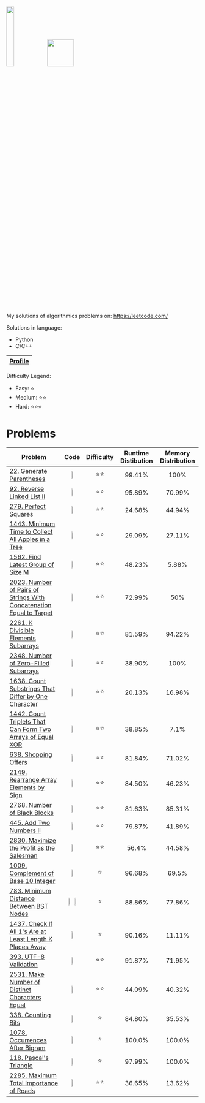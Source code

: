 # <img src="https://leetcode.com/static/webpack_bundles/images/logo-dark.e99485d9b.svg"  width="20%" height="20%"> </img> <img allign="right" src="https://assets.leetcode.com/static_assets/marketing/2023-50.gif" width="70" height="70">
My solutions of algorithmics problems on: https://leetcode.com/

Solutions in language:
* Python
* C/C++

[Leetcode Profile]:https://leetcode.com/user2261gr/

| [Profile][Leetcode Profile]   |
|-------------------------------|
Difficulty Legend:
* Easy: ⭐
* Medium: ⭐⭐
* Hard: ⭐⭐⭐


# Problems

[22. Generate Parentheses]: https://leetcode.com/problems/generate-parentheses/
[92. Reverse Linked List II]: https://leetcode.com/problems/reverse-linked-list-ii/
[279. Perfect Squares]: https://leetcode.com/problems/perfect-squares/
[1443. Minimum Time to Collect All Apples in a Tree]: https://leetcode.com/problems/minimum-time-to-collect-all-apples-in-a-tree/
[1562. Find Latest Group of Size M]: https://leetcode.com/problems/find-latest-group-of-size-m/
[2023. Number of Pairs of Strings With Concatenation Equal to Target]: https://leetcode.com/problems/number-of-pairs-of-strings-with-concatenation-equal-to-target/
[2261. K Divisible Elements Subarrays]: https://leetcode.com/problems/k-divisible-elements-subarrays/
[2348. Number of Zero-Filled Subarrays]: https://leetcode.com/problems/number-of-zero-filled-subarrays/
[1638. Count Substrings That Differ by One Character]: https://leetcode.com/problems/count-substrings-that-differ-by-one-character/
[1442. Count Triplets That Can Form Two Arrays of Equal XOR]: https://leetcode.com/problems/count-triplets-that-can-form-two-arrays-of-equal-xor/
[638. Shopping Offers]: https://leetcode.com/problems/shopping-offers/
[2149. Rearrange Array Elements by Sign]: https://leetcode.com/problems/rearrange-array-elements-by-sign/
[2768. Number of Black Blocks]: https://leetcode.com/problems/number-of-black-blocks/
[445. Add Two Numbers II]: https://leetcode.com/problems/add-two-numbers-ii/
[2830. Maximize the Profit as the Salesman]: https://leetcode.com/problems/maximize-the-profit-as-the-salesman/
[1009. Complement of Base 10 Integer]: https://leetcode.com/problems/complement-of-base-10-integer/
[783. Minimum Distance Between BST Nodes]: https://leetcode.com/problems/minimum-distance-between-bst-nodes/
[1437. Check If All 1's Are at Least Length K Places Away]: https://leetcode.com/problems/check-if-all-1s-are-at-least-length-k-places-away/
[393. UTF-8 Validation]: https://leetcode.com/problems/utf-8-validation/
[2531. Make Number of Distinct Characters Equal]: https://leetcode.com/problems/make-number-of-distinct-characters-equal/
[338. Counting Bits]: https://leetcode.com/problems/counting-bits/
[1078. Occurrences After Bigram]: https://leetcode.com/problems/occurrences-after-bigram/
[118. Pascal's Triangle]: https://leetcode.com/problems/pascals-triangle/
[2285. Maximum Total Importance of Roads]: https://leetcode.com/problems/maximum-total-importance-of-roads/description/

| Problem |                                                                                                                                                         Code                                                                                                                                                          | Difficulty | Runtime Distibution | Memory Distribution |
|---------|:---------------------------------------------------------------------------------------------------------------------------------------------------------------------------------------------------------------------------------------------------------------------------------------------------------------------:|:----------:|:-------------------:|:-------------------:|
|[22. Generate Parentheses]|                          <a href="https://github.com/bartlomiej-niemiec/leetcode-solutions/blob/main/Solutions/22.%20Generate%20Parentheses/Python/generate_parentheses.py"><img src="https://upload.wikimedia.org/wikipedia/commons/c/c3/Python-logo-notext.svg"  width="30%" height="30%"></img></a>                          |     ⭐⭐     |       99.41%        |        100%         |
|[92. Reverse Linked List II]|                      <a href="https://github.com/bartlomiej-niemiec/leetcode-solutions/blob/main/Solutions/92.%20Reverse%20Linked%20List%20II/Python/reverse_linkedlist_ii.py"><img src="https://upload.wikimedia.org/wikipedia/commons/c/c3/Python-logo-notext.svg"  width="30%" height="30%"></img></a>                       |     ⭐⭐     |       95.89%        |       70.99%        |
|[279. Perfect Squares]|                                 <a href="https://github.com/bartlomiej-niemiec/leetcode-solutions/blob/main/Solutions/279.%20Perfect%20Squares/Python/numSquares.py"><img src="https://upload.wikimedia.org/wikipedia/commons/c/c3/Python-logo-notext.svg"  width="30%" height="30%"></img></a>                                 |     ⭐⭐     |       24.68%        |       44.94%        |
|[1443. Minimum Time to Collect All Apples in a Tree]|            <a href="https://github.com/bartlomiej-niemiec/leetcode-solutions/blob/main/Solutions/1443.%20Minimum%20Time%20to%20Collect%20All%20Apples%20in%20a%20Tree/Python/min_time.py"><img src="https://upload.wikimedia.org/wikipedia/commons/c/c3/Python-logo-notext.svg"  width="30%" height="30%"></img></a>            |     ⭐⭐     |       29.09%        |       27.11%        |
|[1562. Find Latest Group of Size M]|                   <a href="https://github.com/bartlomiej-niemiec/leetcode-solutions/blob/main/Solutions/1562.%20Find%20Latest%20Group%20of%20Size%20M/Python/find_latest_step.py"><img src="https://upload.wikimedia.org/wikipedia/commons/c/c3/Python-logo-notext.svg"  width="30%" height="30%"></img></a>                    |     ⭐⭐     |       48.23%        |        5.88%        |
|[2023. Number of Pairs of Strings With Concatenation Equal to Target]| <a href="https://github.com/bartlomiej-niemiec/leetcode-solutions/blob/main/Solutions/2023.%20Number%20of%20Pairs%20of%20Strings%20With%20Concatenation%20Equal%20to%20Target/Python/numOfPairs.py"><img src="https://upload.wikimedia.org/wikipedia/commons/c/c3/Python-logo-notext.svg"  width="30%" height="30%"></img></a>  |     ⭐⭐     |       72.99%        |         50%         |
|[2261. K Divisible Elements Subarrays]|             <a href="https://github.com/bartlomiej-niemiec/leetcode-solutions/blob/main/Solutions/2261.%20K%20Divisible%20Elements%20Subarrays/Python/k_divisible_elements_subarrays.py"><img src="https://upload.wikimedia.org/wikipedia/commons/c/c3/Python-logo-notext.svg"  width="30%" height="30%"></img></a>             |     ⭐⭐     |       81.59%        |       94.22%        |
|[2348. Number of Zero-Filled Subarrays]|                 <a href="https://github.com/bartlomiej-niemiec/leetcode-solutions/blob/main/Solutions/2348.%20Number%20of%20Zero-Filled%20Subarrays/Python/zero_filled_subarays.py"><img src="https://upload.wikimedia.org/wikipedia/commons/c/c3/Python-logo-notext.svg"  width="30%" height="30%"></img></a>                  |     ⭐⭐     |       38.90%        |        100%         |
|[1638. Count Substrings That Differ by One Character]|          <a href="https://github.com/bartlomiej-niemiec/leetcode-solutions/blob/main/Solutions/1638.%20Count%20Substrings%20That%20Differ%20by%20One%20Character/Python/countSubstrings.py"><img src="https://upload.wikimedia.org/wikipedia/commons/c/c3/Python-logo-notext.svg"  width="30%" height="30%"></img></a>          |     ⭐⭐     |       20.13%        |       16.98%        |
|[1442. Count Triplets That Can Form Two Arrays of Equal XOR]| <a href="https://github.com/bartlomiej-niemiec/leetcode-solutions/blob/main/Solutions/1442.%20Count%20Triplets%20That%20Can%20Form%20Two%20Arrays%20of%20Equal%20XOR/Python/countTriplets.py"><img src="https://upload.wikimedia.org/wikipedia/commons/c/c3/Python-logo-notext.svg"  width="30%" height="30%"></img></a> |     ⭐⭐     |       38.85%        |        7.1%         |
|[638. Shopping Offers]|                            <a href="https://github.com/bartlomiej-niemiec/leetcode-solutions/blob/main/Solutions/638.%20Shopping%20Offers/Python/shoppingOffers.py"><img src="https://upload.wikimedia.org/wikipedia/commons/c/c3/Python-logo-notext.svg"  width="30%" height="30%"></img></a>                            |     ⭐⭐     |       81.84%        |       71.02%        |
|[2149. Rearrange Array Elements by Sign]|               <a href="https://github.com/bartlomiej-niemiec/leetcode-solutions/blob/main/Solutions/2149.%20Rearrange%20Array%20Elements%20by%20Sign/Python/rearrangeArray.py"><img src="https://upload.wikimedia.org/wikipedia/commons/c/c3/Python-logo-notext.svg"  width="30%" height="30%"></img></a>                |     ⭐⭐     |       84.50%        |       46.23%        |
|[2768. Number of Black Blocks]|                    <a href="https://github.com/bartlomiej-niemiec/leetcode-solutions/blob/main/Solutions/2768.%20Number%20of%20Black%20Blocks/Python/countBlackBlocks.py"><img src="https://upload.wikimedia.org/wikipedia/commons/c/c3/Python-logo-notext.svg"  width="30%" height="30%"></img></a>                     |     ⭐⭐     |       81.63%        |       85.31%        |
|[445. Add Two Numbers II]|                        <a href="https://github.com/bartlomiej-niemiec/leetcode-solutions/blob/main/Solutions/445.%20Add%20Two%20Numbers%20II/Python/addTwoNumbersII.py"><img src="https://upload.wikimedia.org/wikipedia/commons/c/c3/Python-logo-notext.svg"  width="30%" height="30%"></img></a>                        |     ⭐⭐     |       79.87%        |       41.89%        |
|[2830. Maximize the Profit as the Salesman]|           <a href="https://github.com/bartlomiej-niemiec/leetcode-solutions/blob/main/Solutions/2830.%20Maximize%20the%20Profit%20as%20the%20Salesman/Python/maximizetheprofit.py"><img src="https://upload.wikimedia.org/wikipedia/commons/c/c3/Python-logo-notext.svg"  width="30%" height="30%"></img></a>            |     ⭐⭐     |        56.4%        |       44.58%        |
|[1009. Complement of Base 10 Integer]|                   <a href="https://github.com/bartlomiej-niemiec/leetcode-solutions/blob/main/Solutions/1009.%20Complement%20of%20Base%2010%20Integer/Python/bitwiseComplement.py"><img src="https://upload.wikimedia.org/wikipedia/commons/c/c3/Python-logo-notext.svg"  width="30%" height="30%"></img></a>                   |     ⭐      |       96.68%        |        69.5%        |
|[783. Minimum Distance Between BST Nodes]|                  <a href="https://github.com/bartlomiej-niemiec/leetcode-solutions/blob/main/Solutions/783.%20Minimum%20Distance%20Between%20BST%20Nodes/Python/minDiffInBST.py"><img src="https://upload.wikimedia.org/wikipedia/commons/c/c3/Python-logo-notext.svg"  width="30%" height="30%"></img></a>  <a href="https://github.com/bartlomiej-niemiec/leetcode-solutions/blob/main/Solutions/783.%20Minimum%20Distance%20Between%20BST%20Nodes/C%2B%2B/minDiffInBST.cpp"><img src="https://upload.wikimedia.org/wikipedia/commons/thumb/1/18/ISO_C%2B%2B_Logo.svg/1822px-ISO_C%2B%2B_Logo.svg.png"  width="30%" height="30%"></img></a>                   |     ⭐      |       88.86%        |       77.86%        |
|[1437. Check If All 1's Are at Least Length K Places Away]| <a href="https://github.com/bartlomiej-niemiec/leetcode-solutions/blob/main/Solutions/1437.%20Check%20If%20All%201's%20Are%20at%20Least%20Length%20K%20Places%20Away/C%2B%2B/kLengthApart.cpp"><img src="https://upload.wikimedia.org/wikipedia/commons/thumb/1/18/ISO_C%2B%2B_Logo.svg/1822px-ISO_C%2B%2B_Logo.svg.png"  width="30%" height="30%"></img></a>  |     ⭐      |       90.16%        |       11.11%        |
|[393. UTF-8 Validation]| <a href="https://github.com/bartlomiej-niemiec/leetcode-solutions/blob/main/Solutions/393.%20UTF-8%20Validation/C%2B%2B/validUtf8.cpp"><img src="https://upload.wikimedia.org/wikipedia/commons/thumb/1/18/ISO_C%2B%2B_Logo.svg/1822px-ISO_C%2B%2B_Logo.svg.png"  width="30%" height="30%"></img></a>  |     ⭐⭐     |       91.87%        |       71.95%        |
|[2531. Make Number of Distinct Characters Equal]| <a href="https://github.com/bartlomiej-niemiec/leetcode-solutions/blob/main/Solutions/2531.%20Make%20Number%20of%20Distinct%20Characters%20Equal/C%2B%2B/isItPossible.cpp"><img src="https://upload.wikimedia.org/wikipedia/commons/thumb/1/18/ISO_C%2B%2B_Logo.svg/1822px-ISO_C%2B%2B_Logo.svg.png"  width="30%" height="30%"></img></a>  |     ⭐⭐     |       44.09%        |       40.32%        |
|[338. Counting Bits]| <a href="https://github.com/bartlomiej-niemiec/leetcode-solutions/blob/main/Solutions/338.%20Counting%20Bits/Python/countBits.py"><img src="https://upload.wikimedia.org/wikipedia/commons/c/c3/Python-logo-notext.svg"  width="30%" height="30%"></img></a>  |     ⭐      |       84.80%        |       35.53%        |
|[1078. Occurrences After Bigram]| <a href="https://github.com/bartlomiej-niemiec/leetcode-solutions/blob/main/Solutions/1078.%20Occurrences%20After%20Bigram/C/findOcurrences.c"><img src="https://upload.wikimedia.org/wikipedia/commons/1/19/C_Logo.png?20201023095457"  width="30%" height="30%"></img></a>  |     ⭐      |       100.0%        |       100.0%        |
|[118. Pascal's Triangle]| <a href="https://github.com/bartlomiej-niemiec/leetcode-solutions/blob/main/Solutions/118.%20Pascal's%20Triangle/Python/generate.py"><img src="https://upload.wikimedia.org/wikipedia/commons/c/c3/Python-logo-notext.svg"  width="30%" height="30%"></img></a>  |     ⭐      |       97.99%        |       100.0%        |
|[2285. Maximum Total Importance of Roads]| <a href="https://github.com/bartlomiej-niemiec/leetcode-solutions/blob/main/Solutions/2531.%20Make%20Number%20of%20Distinct%20Characters%20Equal/C%2B%2B/isItPossible.cpp"><img src="https://upload.wikimedia.org/wikipedia/commons/thumb/1/18/ISO_C%2B%2B_Logo.svg/1822px-ISO_C%2B%2B_Logo.svg.png"  width="30%" height="30%"></img></a>  |     ⭐⭐     |       36.65%        |       13.62%        |